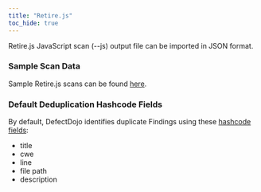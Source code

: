 ```yaml
---
title: "Retire.js"
toc_hide: true
---
```

Retire.js JavaScript scan (\--js) output file can be imported in JSON format.

### Sample Scan Data
Sample Retire.js scans can be found [here](https://github.com/DefectDojo/django-DefectDojo/tree/master/unittests/scans/retirejs).

### Default Deduplication Hashcode Fields
By default, DefectDojo identifies duplicate Findings using these [hashcode fields](https://docs.defectdojo.com/en/working_with_findings/finding_deduplication/about_deduplication/):

- title
- cwe
- line
- file path
- description
